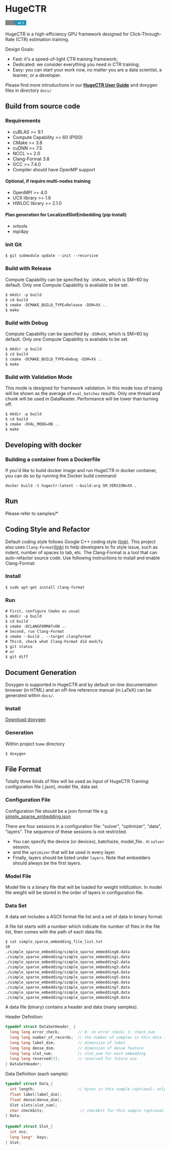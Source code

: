 # HugeCTR #
[![v21](docs/user_guide_src/v21.JPG)](docs/hugectr_user_guide.md#new-features-in-version-21)

HugeCTR is a high-efficiency GPU framework designed for Click-Through-Rate (CTR) estimation training.

Design Goals:
* Fast: it's a speed-of-light CTR training framework;
* Dedicated: we consider everything you need in CTR training;
* Easy: you can start your work now, no matter you are a data scientist, a learner, or a developer.

Please find more introductions in our [**HugeCTR User Guide**](docs/hugectr_user_guide.md) and doxygen files in directory `docs/`

## Build from source code ##
### Requirements ###
* cuBLAS >= 9.1
* Compute Capability >= 60 (P100)
* CMake >= 3.8
* cuDNN >= 7.5
* NCCL >= 2.0
* Clang-Format 3.8
* GCC >= 7.4.0
* Compiler should have OpenMP support
#### Optional, if require multi-nodes training ####
* OpenMPI >= 4.0
* UCX library >= 1.6
* HWLOC library >= 2.1.0
#### Plan generation for LocalizedSlotEmbedding (pip install) ####
* ortools
* mpi4py

### Init Git ###
```shell
$ git submodule update --init --recursive
```

### Build with Release ###
Compute Capability can be specified by `-DSM=XX`, which is SM=60 by default. Only one Compute Capability is avaliable to be set.
```shell
$ mkdir -p build
$ cd build
$ cmake -DCMAKE_BUILD_TYPE=Release -DSM=XX ..
$ make
```

### Build with Debug ###
Compute Capability can be specified by `-DSM=XX`, which is SM=60 by default. Only one Compute Capability is avaliable to be set.
```shell
$ mkdir -p build
$ cd build
$ cmake -DCMAKE_BUILD_TYPE=Debug -DSM=XX ..
$ make
```

### Build with Validation Mode ###
This mode is designed for framework validation. In this mode loss of trainig will be shown as the average of `eval_batches` results. Only one thread and chunk will be used in DataReader. Performance will be lower than turning off.
```shell
$ mkdir -p build
$ cd build
$ cmake -DVAL_MODE=ON ..
$ make
```

## Developing with docker ##
### Building a container from a Dockerfile ###
If you'd like to build docker image and run HugeCTR in docker container, you can do so by running the Docker build command:

```shell
docker build -t hugectr:latest --build-arg SM_VERSION=XX .
```

## Run ##
Please refer to samples/*

## Coding Style and Refactor ##
Default coding style follows Google C++ coding style [(link)](https://google.github.io/styleguide/cppguide.html).
This project also uses `Clang-Format`[(link)](https://clang.llvm.org/docs/ClangFormat.html) to help developers to fix style issue, such as indent, number of spaces to tab, etc.
The Clang-Format is a tool that can auto-refactor source code.
Use following instructions to install and enable Clang-Format:
### Install ###
```shell
$ sudo apt-get install clang-format
```
### Run ###
```shell
# First, configure Cmake as usual 
$ mkdir -p build
$ cd build
$ cmake -DCLANGFORMAT=ON ..
# Second, run Clang-Format
$ cmake --build . --target clangformat
# Third, check what Clang-Format did modify
$ git status
# or
$ git diff
```

## Document Generation ##
Doxygen is supported in HugeCTR and by default on-line documentation browser (in HTML) and an off-line reference manual (in LaTeX) can be generated within `docs/`.
### Install ###
[Download doxygen](http://www.doxygen.nl/download.html)
### Generation ###
Within project `home` directory
```shell
$ doxygen
```

## File Format ##
Totally three kinds of files will be used as input of HugeCTR Training: configuration file (.json), model file, data set.

### Configuration File ###
Configuration file should be a json format file e.g. [simple_sparse_embedding.json](utest/session/simple_sparse_embedding.json)

There are four sessions in a configuration file: "solver", "optimizer", "data", "layers". The sequence of these sessions is not restricted.
* You can specify the device (or devices), batchsize, model_file.. in `solver` session;
* and the `optimizer` that will be used in every layer.
* Finally, layers should be listed under `layers`. Note that embedders should always be the first layers.

### Model File ###
Model file is a binary file that will be loaded for weight initilization.
In model file weight will be stored in the order of layers in configuration file.

### Data Set ###
A data set includes a ASCII format file list and a set of data in binary format.

A file list starts with a number which indicate the number of files in the file list, then comes with the path of each data file.
```shell
$ cat simple_sparse_embedding_file_list.txt
10
./simple_sparse_embedding/simple_sparse_embedding0.data
./simple_sparse_embedding/simple_sparse_embedding1.data
./simple_sparse_embedding/simple_sparse_embedding2.data
./simple_sparse_embedding/simple_sparse_embedding3.data
./simple_sparse_embedding/simple_sparse_embedding4.data
./simple_sparse_embedding/simple_sparse_embedding5.data
./simple_sparse_embedding/simple_sparse_embedding6.data
./simple_sparse_embedding/simple_sparse_embedding7.data
./simple_sparse_embedding/simple_sparse_embedding8.data
./simple_sparse_embedding/simple_sparse_embedding9.data
```

A data file (binary) contains a header and data (many samples). 

Header Definition:
```c
typedef struct DataSetHeader_ {
  long long error_check;        // 0: no error check; 1: check_num
  long long number_of_records;  // the number of samples in this data file
  long long label_dim;          // dimension of label
  long long dense_dim;          // dimension of dense feature
  long long slot_num;           // slot_num for each embedding
  long long reserved[3];        // reserved for future use
} DataSetHeader;

```

Data Definition (each sample):
```c
typedef struct Data_{
  int length;                   // bytes in this sample (optional: only in check_sum mode )
  float label[label_dim];       
  float dense[dense_dim];
  Slot slots[slot_num];          
  char checkbits;                // checkbit for this sample (optional: only in checksum mode)
} Data;

typedef struct Slot_{
  int nnz;
  long long*  keys; 
} Slot;
```
